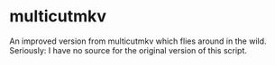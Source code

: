 multicutmkv
===========

An improved version from multicutmkv which flies around in the wild.
Seriously: I have no source for the original version of this script.
